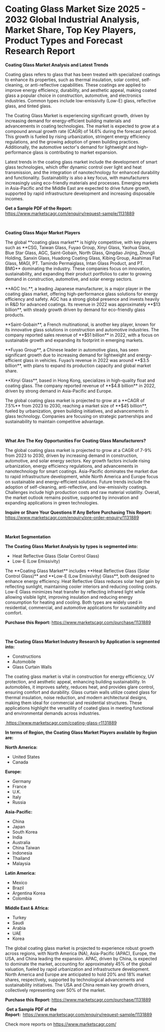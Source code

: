 <p><h1>Coating Glass Market Size 2025 - 2032 Global Industrial Analysis, Market Share, Top Key Players, Product Types and Forecast Research Report</h1></p><p><strong>Coating Glass Market Analysis and Latest Trends</strong></p>
<p><p>Coating glass refers to glass that has been treated with specialized coatings to enhance its properties, such as thermal insulation, solar control, self-cleaning, or anti-reflective capabilities. These coatings are applied to improve energy efficiency, durability, and aesthetic appeal, making coated glass a popular choice in construction, automotive, and electronics industries. Common types include low-emissivity (Low-E) glass, reflective glass, and tinted glass.</p><p>The Coating Glass Market is experiencing significant growth, driven by increasing demand for energy-efficient building materials and advancements in coating technologies. The market is expected to grow at a compound annual growth rate (CAGR) of 14.6% during the forecast period. This growth is fueled by rising urbanization, stringent energy efficiency regulations, and the growing adoption of green building practices. Additionally, the automotive sector's demand for lightweight and high-performance glass is contributing to market expansion.</p><p>Latest trends in the coating glass market include the development of smart glass technologies, which offer dynamic control over light and heat transmission, and the integration of nanotechnology for enhanced durability and functionality. Sustainability is also a key focus, with manufacturers increasingly using eco-friendly materials and processes. Emerging markets in Asia-Pacific and the Middle East are expected to drive future growth, supported by rapid infrastructure development and increasing disposable incomes.</p></p>
<p><strong>Get a Sample PDF of the Report:&nbsp;</strong> <a href="https://www.marketscagr.com/enquiry/request-sample/1131889?utm_campaign=2180&utm_medium=2&utm_source=Github&utm_content=ia&utm_term=30012025&utm_id=coating-glass">https://www.marketscagr.com/enquiry/request-sample/1131889</a></p>
<p>&nbsp;</p>
<p><strong>Coating Glass Major Market Players</strong></p>
<p><p>The global **coating glass market** is highly competitive, with key players such as **CSG, Taiwan Glass, Fuyao Group, Xinyi Glass, Yaohua Glass, Blue Star Glass, AGC, Saint-Gobain, North Glass, Qingdao Jinjing, Zhongli Holding, Sanxin Glass, Huadong Coating Glass, Kibing Group, Asahimas Flat Glass, MAGI, PT. Tamindo Permaiglass, Intan Glass Product, and PT. BMG** dominating the industry. These companies focus on innovation, sustainability, and expanding their product portfolios to cater to growing demand in construction, automotive, and solar energy sectors.</p><p>**AGC Inc.**, a leading Japanese manufacturer, is a major player in the coating glass market, offering high-performance glass solutions for energy efficiency and safety. AGC has a strong global presence and invests heavily in R&D for advanced coatings. Its revenue in 2022 was approximately **$13 billion**, with steady growth driven by demand for eco-friendly glass products.</p><p>**Saint-Gobain**, a French multinational, is another key player, known for its innovative glass solutions in construction and automotive industries. The company reported sales revenue of **$51 billion** in 2022, with a focus on sustainable growth and expanding its footprint in emerging markets.</p><p>**Fuyao Group**, a Chinese leader in automotive glass, has seen significant growth due to increasing demand for lightweight and energy-efficient glass in vehicles. Fuyao’s revenue in 2022 was around **$3.5 billion**, with plans to expand its production capacity and global market share.</p><p>**Xinyi Glass**, based in Hong Kong, specializes in high-quality float and coating glass. The company reported revenue of **$4.8 billion** in 2022, driven by strong demand in Asia-Pacific and Europe.</p><p>The global coating glass market is projected to grow at a **CAGR of 7.5%** from 2023 to 2030, reaching a market size of **$45 billion**, fueled by urbanization, green building initiatives, and advancements in glass technology. Companies are focusing on strategic partnerships and sustainability to maintain competitive advantage.</p></p>
<p>&nbsp;</p>
<p><strong>What Are The Key Opportunities For Coating Glass Manufacturers?</strong></p>
<p><p>The global coating glass market is projected to grow at a CAGR of 7-9% from 2023 to 2030, driven by increasing demand in construction, automotive, and solar energy sectors. Key growth factors include rising urbanization, energy efficiency regulations, and advancements in nanotechnology for smart coatings. Asia-Pacific dominates the market due to rapid infrastructure development, while North America and Europe focus on sustainable and energy-efficient solutions. Future trends include the adoption of self-cleaning, anti-reflective, and low-emissivity coatings. Challenges include high production costs and raw material volatility. Overall, the market outlook remains positive, supported by innovation and expanding applications in green technologies.</p></p>
<p><strong>Inquire or Share Your Questions If Any Before Purchasing This Report:</strong> <a href="https://www.marketscagr.com/enquiry/pre-order-enquiry/1131889?utm_campaign=2180&utm_medium=2&utm_source=Github&utm_content=ia&utm_term=30012025&utm_id=coating-glass">https://www.marketscagr.com/enquiry/pre-order-enquiry/1131889</a></p>
<p>&nbsp;</p>
<p><strong>Market Segmentation</strong></p>
<p><strong>The Coating Glass Market Analysis by types is segmented into:</strong></p>
<p><ul><li>Heat Reflective Glass (Solar Control Glass)</li><li>Low-E (Low Emissivity)</li></ul></p>
<p><p>The **Coating Glass Market** includes **Heat Reflective Glass (Solar Control Glass)** and **Low-E (Low Emissivity) Glass**, both designed to enhance energy efficiency. Heat Reflective Glass reduces solar heat gain by reflecting sunlight, maintaining cooler interiors and reducing cooling costs. Low-E Glass minimizes heat transfer by reflecting infrared light while allowing visible light, improving insulation and reducing energy consumption for heating and cooling. Both types are widely used in residential, commercial, and automotive applications for sustainability and comfort.</p></p>
<p><strong>Purchase this Report:&nbsp;</strong><a href="https://www.marketscagr.com/purchase/1131889?utm_campaign=2180&utm_medium=2&utm_source=Github&utm_content=ia&utm_term=30012025&utm_id=coating-glass">https://www.marketscagr.com/purchase/1131889</a></p>
<p>&nbsp;</p>
<p><strong>The Coating Glass Market Industry Research by Application is segmented into:</strong></p>
<p><ul><li>Constructions</li><li>Automobile</li><li>Glass Curtain Walls</li></ul></p>
<p><p>The coating glass market is vital in construction for energy efficiency, UV protection, and aesthetic appeal, enhancing building sustainability. In automobiles, it improves safety, reduces heat, and provides glare control, ensuring comfort and durability. Glass curtain walls utilize coated glass for thermal insulation, noise reduction, and modern architectural designs, making them ideal for commercial and residential structures. These applications highlight the versatility of coated glass in meeting functional and environmental demands across industries.</p></p>
<p><a href="https://www.marketscagr.com/coating-glass-r1131889?utm_campaign=2180&utm_medium=2&utm_source=Github&utm_content=ia&utm_term=30012025&utm_id=coating-glass">&nbsp;https://www.marketscagr.com/coating-glass-r1131889</a></p>
<p><strong>In terms of Region, the Coating Glass Market Players available by Region are:</strong></p>
<p>
    <p> <strong> North America: </strong>
        <ul>
            <li>United States</li>
            <li>Canada</li>
        </ul>
        </p> 
    <p> <strong> Europe: </strong>
        <ul>
            <li>Germany</li>
            <li>France</li>
            <li>U.K.</li>
            <li>Italy</li>
            <li>Russia</li>
        </ul>
        </p> 
    <p> <strong> Asia-Pacific: </strong>
        <ul>
            <li>China</li>
            <li>Japan</li>
            <li>South Korea</li>
            <li>India</li>
            <li>Australia</li>
            <li>China Taiwan</li>
            <li>Indonesia</li>
            <li>Thailand</li>
            <li>Malaysia</li>
        </ul>
        </p> 
    <p> <strong> Latin America: </strong>
        <ul>
            <li>Mexico</li>
            <li>Brazil</li>
            <li>Argentina Korea</li>
            <li>Colombia</li>
        </ul>
        </p> 
    <p> <strong> Middle East & Africa: </strong>
        <ul>
            <li>Turkey</li>
            <li>Saudi</li>
            <li>Arabia</li>
            <li>UAE</li>
            <li>Korea</li>
        </ul>
    </p>
    </p>
<p><p>The global coating glass market is projected to experience robust growth across regions, with North America (NA), Asia-Pacific (APAC), Europe, the USA, and China leading the expansion. APAC, driven by China, is expected to dominate the market, accounting for approximately 45% of the global valuation, fueled by rapid urbanization and infrastructure development. North America and Europe are anticipated to hold 20% and 18% market shares, respectively, supported by technological advancements and sustainability initiatives. The USA and China remain key growth drivers, collectively representing over 50% of the market.</p></p>
<p><strong>Purchase this Report: </strong><a href="https://www.marketscagr.com/purchase/1131889?utm_campaign=2180&utm_medium=2&utm_source=Github&utm_content=ia&utm_term=30012025&utm_id=coating-glass">https://www.marketscagr.com/purchase/1131889</a></p>
<p>&nbsp;<strong>Get a Sample PDF of the Report:&nbsp;&nbsp;</strong><a href="https://www.marketscagr.com/enquiry/request-sample/1131889?utm_campaign=2180&utm_medium=2&utm_source=Github&utm_content=ia&utm_term=30012025&utm_id=coating-glass">https://www.marketscagr.com/enquiry/request-sample/1131889</a></p>
<p><strong></strong></p>
<p>Check more reports on <a href="https://www.marketscagr.com/?utm_campaign=2180&utm_medium=2&utm_source=Github&utm_content=ia&utm_term=30012025&utm_id=coating-glass">https://www.marketscagr.com/</a></p>